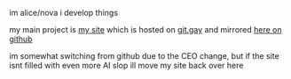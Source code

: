 im alice/nova i develop things

my main project is [my site](https://novassite.net) which is hosted on [git.gay](https://git.gay/bathtubfulloftoast/novassite) and mirrored [here on github](https://github.com/bathtubfulloftoast/novassite)

im somewhat switching from github due to the CEO change, but if the site isnt filled with even more AI slop ill move my site back over here

